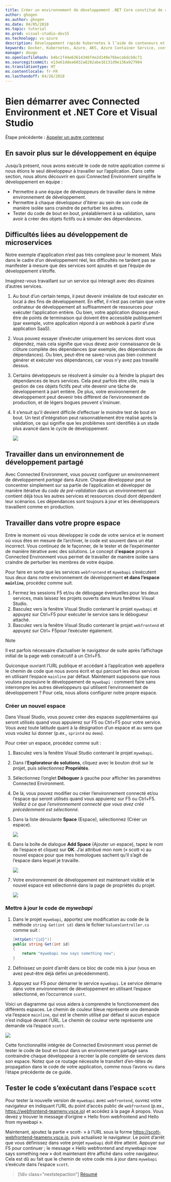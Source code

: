 ```yaml
---
title: Créer un environnement de développement .NET Core constitué de conteneurs en utilisant Kubernetes dans le cloud avec Visual Studio - Étape 6 - Découvrir le développement en équipe | Microsoft Docs
author: ghogen
ms.author: ghogen
ms.date: 04/05/2018
ms.topic: tutorial
ms.prod: visual-studio-dev15
ms.technology: vs-azure
description: Développement rapide Kubernetes à l’aide de conteneurs et de microservices sur Azure
keywords: Docker, Kubernetes, Azure, AKS, Azure Container Service, conteneurs
manager: douge
ms.openlocfilehash: b4bc1f44e63614346f4e2d149e76becabdcb8c71
ms.sourcegitcommit: e13e61ddea6032a8282abe16131d9e136a927984
ms.translationtype: HT
ms.contentlocale: fr-FR
ms.lasthandoff: 04/26/2018
---
```

# <a name="get-started-on-connected-environment-with-net-core-and-visual-studio"></a>Bien démarrer avec Connected Environment et .NET Core et Visual Studio

Étape précédente : [Appeler un autre conteneur](get-started-netcore-visualstudio-05.md)

## <a name="learn-about-team-development"></a>En savoir plus sur le développement en équipe

Jusqu’à présent, nous avons exécuté le code de notre application comme si nous étions le seul développeur à travailler sur l’application. Dans cette section, nous allons découvrir en quoi Connected Environment simplifie le développement en équipe :
* Permettre à une équipe de développeurs de travailler dans le même environnement de développement.
* Permettre à chaque développeur d’itérer au sein de son code de manière isolée sans craindre de perturber les autres.
* Tester du code de bout en bout, préalablement à sa validation, sans avoir à créer des objets fictifs ou à simuler des dépendances.

## <a name="challenges-with-developing-microservices"></a>Difficultés liées au développement de microservices
Notre exemple d’application n’est pas très complexe pour le moment. Mais dans le cadre d’un développement réel, les difficultés ne tardent pas se manifester à mesure que des services sont ajoutés et que l’équipe de développement s’étoffe.

Imaginez-vous travaillant sur un service qui interagit avec des dizaines d’autres services.

1. Au bout d’un certain temps, il peut devenir irréaliste de tout exécuter en local à des fins de développement. En effet, il n’est pas certain que votre ordinateur de développement ait suffisamment de ressources pour exécuter l’application entière. Ou bien, votre application dispose peut-être de points de terminaison qui doivent être accessible publiquement (par exemple, votre application répond à un webhook à partir d’une application SaaS).
1. Vous pouvez essayer d’exécuter uniquement les services dont vous dépendez, mais cela signifie que vous devez avoir connaissance de la clôture complète des dépendances (par exemple, des dépendances de dépendances). Ou bien, peut-être ne savez-vous pas bien comment générer et exécuter vos dépendances, car vous n’y avez pas travaillé dessus.
1. Certains développeurs se résolvent à simuler ou à feindre la plupart des dépendances de leurs services. Cela peut parfois être utile, mais la gestion de ces objets fictifs peut vite devenir une tâche de développement à part entière. De plus, votre environnement de développement peut devenir très différent de l’environnement de production, et de légers bogues peuvent s’insinuer.
1. Il s’ensuit qu’il devient difficile d’effectuer le moindre test de bout en bout. Un test d’intégration peut raisonnablement être réalisé après la validation, ce qui signifie que les problèmes sont identifiés à un stade plus avancé dans le cycle de développement.

    ![](media/microservices-challenges.png)

## <a name="work-in-a-shared-development-environment"></a>Travailler dans un environnement de développement partagé
Avec Connected Environment, vous pouvez configurer un environnement de développement *partagé* dans Azure. Chaque développeur peut se concentrer simplement sur sa partie de l’application et développer de manière itérative du *code de pré-validation* dans un environnement qui contient déjà tous les autres services et ressources cloud dont dépendent leur scénarios. Les dépendances sont toujours à jour et les développeurs travaillent comme en production.

## <a name="work-in-your-own-space"></a>Travailler dans votre propre espace
Entre le moment où vous développez le code de votre service et le moment où vous êtes en mesure de l’archiver, le code est souvent dans un état incorrect. Vous continuez de le façonner, de le tester et de l’expérimenter de manière itérative avec des solutions. Le concept d’**espace** propre à Connected Environment vous permet de travailler de manière isolée sans craindre de perturber les membres de votre équipe.

Pour faire en sorte que les services `webfrontend` et `mywebapi` s’exécutent tous deux dans notre environnement de développement **et dans l’espace `mainline`**, procédez comme suit.
1. Fermez les sessions F5 et/ou de débogage éventuelles pour les deux services, mais laissez les projets ouverts dans leurs fenêtres Visual Studio.
2. Basculez vers la fenêtre Visual Studio contenant le projet `mywebapi` et appuyez sur Ctrl+F5 pour exécuter le service sans le débogueur attaché.
3. Basculez vers la fenêtre Visual Studio contenant le projet `webfrontend` et appuyez sur Ctrl+ F5pour l’exécuter également.

> [!Note]
Il est parfois nécessaire d’actualiser le navigateur de suite après l’affichage initial de la page web consécutif à un Ctrl+F5.

Quiconque ouvrant l’URL publique et accédant à l’application web appellera le chemin de code que nous avons écrit et qui parcourt les deux services en utilisant l’espace `mainline` par défaut. Maintenant supposons que nous voulons poursuivre le développement de `mywebapi` : comment faire sans interrompre les autres développeurs qui utilisent l’environnement de développement ? Pour cela, nous allons configurer notre propre espace.

### <a name="create-a-new-space"></a>Créer un nouvel espace
Dans Visual Studio, vous pouvez créer des espaces supplémentaires qui seront utilisés quand vous appuierez sur F5 ou Ctrl+F5 pour votre service. Vous avez toute latitude quant à la désignation d’un espace et au sens que vous voulez lui donner (p.ex.,  `sprint4` ou `demo`).

Pour créer un espace, procédez comme suit :
1. Basculez vers la fenêtre Visual Studio contenant le projet `mywebapi`.
2. Dans l’**Explorateur de solutions**, cliquez avec le bouton droit sur le projet, puis sélectionnez **Propriétés**.
3. Sélectionnez l’onglet **Déboguer** à gauche pour afficher les paramètres Connected Environment.
4. De là, vous pouvez modifier ou créer l’environnement connecté et/ou l’espace qui seront utilisés quand vous appuierez sur F5 ou Ctrl+F5. *Veillez à ce que l’environnement connecté que vous avez créé précédemment est sélectionné*.
5. Dans la liste déroulante **Space** (Espace), sélectionnez **<Create New Space...>** (Créer un espace).

    ![](images/Settings.png)

6. Dans la boîte de dialogue **Add Space** (Ajouter un espace), tapez le nom de l’espace et cliquez sur **OK**. J’ai attribué mon nom (« scott ») au nouvel espace pour que mes homologues sachent qu’il s’agit de l’espace dans lequel je travaille.

    ![](images/AddSpace.png)

7. Votre environnement de développement est maintenant visible et le nouvel espace est sélectionné dans la page de propriétés du projet.

    ![](images/Settings2.png)

### <a name="update-code-for-mywebapi"></a>Mettre à jour le code de *mywebapi*

1. Dans le projet `mywebapi`, apportez une modification au code de la méthode `string Get(int id)` dans le fichier `ValuesController.cs` comme suit :
 
    ```csharp
    [HttpGet("{id}")]
    public string Get(int id)
    {
        return "mywebapi now says something new";
    }
    ```

2. Définissez un point d’arrêt dans ce bloc de code mis à jour (vous en avez peut-être déjà défini un précédemment).
3. Appuyez sur F5 pour démarrer le service `mywebapi`. Le service démarre dans votre environnement de développement en utilisant l’espace sélectionné, en l’occurrence `scott`.

Voici un diagramme qui vous aidera à comprendre le fonctionnement des différents espaces. Le chemin de couleur bleue représente une demande via l’espace `mainline`, qui est le chemin utilisé par défaut si aucun espace n’est indiqué devant l’URL. Le chemin de couleur verte représente une demande via l’espace `scott`.

![](media/Space-Routing.png)

Cette fonctionnalité intégrée de Connected Environment vous permet de tester le code de bout en bout dans un environnement partagé sans contraindre chaque développeur à recréer la pile complète de services dans son espace. Notez que ce routage nécessite le transfert d’en-têtes de propagation dans le code de votre application, comme nous l’avons vu dans l’étape précédente de ce guide.

## <a name="test-code-running-in-the-scott-space"></a>Tester le code s’exécutant dans l’espace `scott`
Pour tester la nouvelle version de `mywebapi` avec `webfrontend`, ouvrez votre navigateur en indiquant l’URL du point d’accès public de `webfrontend` (p.ex.,  https://webfrontend-teamenv.vsce.io) et accédez à la page À propos. Vous devez y trouver le message d’origine « Hello from webfrontend and Hello from mywebapi ».

Maintenant, ajoutez la partie « scott- » à l’URL sous la forme https://scott-webfrontend-teamenv.vsce.io, puis actualisez le navigateur. Le point d’arrêt que vous définissez dans votre projet `mywebapi` doit être atteint. Appuyer sur F5 pour continuer ; le message « Hello webfrontend and mywebapi now says something new » doit maintenant être affiché dans votre navigateur. Cela est dû au fait que le chemin de votre code mis à jour dans `mywebapi` s’exécute dans l’espace `scott`.

> [!div class="nextstepaction"]
> [Résumé](get-started-netcore-visualstudio-07.md)
